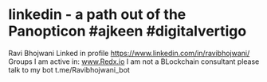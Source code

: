 # linkedin - a path out of the Panopticon #ajkeen #digitalvertigo 
Ravi Bhojwani Linked in profile
https://www.linkedin.com/in/ravibhojwani/
Groups I am active in:
www.Redx.io
I am not a BLockchain consultant 
please talk to my bot
t.me/Ravibhojwani_bot
